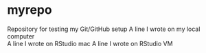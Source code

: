 # myrepo
Repository for testing my Git/GitHub setup
A line I wrote on my local computer  
A line I wrote on RStudio mac
A line I wrote on RStudio VM